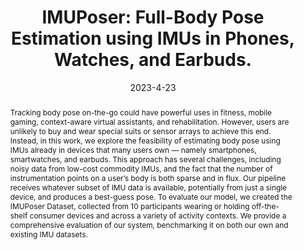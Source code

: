 ---
abstract: "Tracking body pose on-the-go could have powerful uses in fitness, mobile\
  \ gaming, context-aware virtual assistants, and rehabilitation. However, users are\
  \ unlikely to buy and wear special suits or sensor arrays to achieve this end. Instead,\
  \ in this work, we explore the feasibility of estimating body pose using IMUs already\
  \ in devices that many users own \u2014 namely smartphones, smartwatches, and earbuds.\
  \ This approach has several challenges, including noisy data from low-cost commodity\
  \ IMUs, and the fact that the number of instrumentation points on a user\u2019s\
  \ body is both sparse and in flux. Our pipeline receives whatever subset of IMU\
  \ data is available, potentially from just a single device, and produces a best-guess\
  \ pose. To evaluate our model, we created the IMUPoser Dataset, collected from 10\
  \ participants wearing or holding off-the-shelf consumer devices and across a variety\
  \ of activity contexts. We provide a comprehensive evaluation of our system, benchmarking\
  \ it on both our own and existing IMU datasets."
authors:
- mollyn
- arakawa
- goel
- Chris Harrison
- ahuja
- ''
bibtex: '@inproceedings{Mollyn2023,

  title={IMUPoser: Full-Body Pose Estimation using IMUs in Phones, Watches, and Earbuds.},

  author={Vimal Mollyn, Riku Arakawa, Mayank Goel, Chris Harrison, Karan Ahuja, ,
  },

  booktitle={Proceedings of the Annual ACM Conference on Human Factors in Computing
  Systems (CHI)},

  year={2023}

  }'
blurb: Full-Body Pose Estimation using IMUs in Phones, Watches, and Earbuds
category: activity,interaction
citation: 'Vimal Mollyn,Riku Arakawa,Mayank Goel,Chris Harrison,Karan Ahuja,. 2023.
  IMUPoser: Full-Body Pose Estimation using IMUs in Phones, Watches, and Earbuds..
  Proceedings of the Annual ACM Conference on Human Factors in Computing Systems (CHI).'
conference: Proceedings of the Annual ACM Conference on Human Factors in Computing
  Systems (CHI)
date: 2023-4-23
image: /images/pubs/imuposer.png
name: IMUPoser
onhomepage: true
pdf: /pdfs/imuposer.pdf
thumbnail: /images/pubs/imuposer.png
title: 'IMUPoser: Full-Body Pose Estimation using IMUs in Phones, Watches, and Earbuds.'
year: '2023'
---